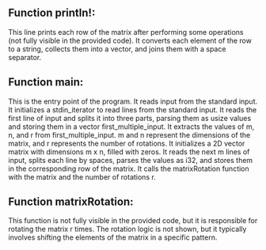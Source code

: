 ## Function println!:

This line prints each row of the matrix after performing some operations (not fully visible in the provided code).
It converts each element of the row to a string, collects them into a vector, and joins them with a space separator.

## Function main:

This is the entry point of the program.
It reads input from the standard input.
It initializes a stdin_iterator to read lines from the standard input.
It reads the first line of input and splits it into three parts, parsing them as usize values and storing them in a vector first_multiple_input.
It extracts the values of m, n, and r from first_multiple_input. m and n represent the dimensions of the matrix, and r represents the number of rotations.
It initializes a 2D vector matrix with dimensions m x n, filled with zeros.
It reads the next m lines of input, splits each line by spaces, parses the values as i32, and stores them in the corresponding row of the matrix.
It calls the matrixRotation function with the matrix and the number of rotations r.

## Function matrixRotation:

This function is not fully visible in the provided code, but it is responsible for rotating the matrix r times.
The rotation logic is not shown, but it typically involves shifting the elements of the matrix in a specific pattern.
